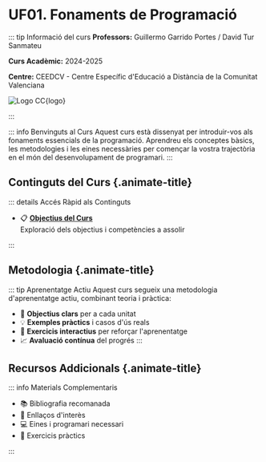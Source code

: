 # UF01. Fonaments de Programació

::: tip Informació del curs
**Professors:** Guillermo Garrido Portes / David Tur Sanmateu

**Curs Acadèmic:** 2024-2025

**Centre:** CEEDCV - Centre Específic d'Educació a Distància de la Comunitat Valenciana

![Logo CC](/img/logo-cc.png){logo}

:::


::: info Benvinguts al Curs
Aquest curs està dissenyat per introduir-vos als fonaments essencials de la programació. Aprendreu els conceptes bàsics, les metodologies i les eines necessàries per començar la vostra trajectòria en el món del desenvolupament de programari.
:::

## Continguts del Curs {.animate-title}

::: details Accés Ràpid als Continguts

- 📋 [**Objectius del Curs**](./objectius.md)  
  Exploració dels objectius i competències a assolir


:::

## Metodologia {.animate-title}

::: tip Aprenentatge Actiu
Aquest curs segueix una metodologia d'aprenentatge actiu, combinant teoria i pràctica:

- 🎯 **Objectius clars** per a cada unitat
- 💡 **Exemples pràctics** i casos d'ús reals
- 🔄 **Exercicis interactius** per reforçar l'aprenentatge
- 📈 **Avaluació contínua** del progrés
:::

## Recursos Addicionals {.animate-title}

::: info Materials Complementaris

- 📚 Bibliografia recomanada
- 🔗 Enllaços d'interès
- 💻 Eines i programari necessari
- 📝 Exercicis pràctics

:::

